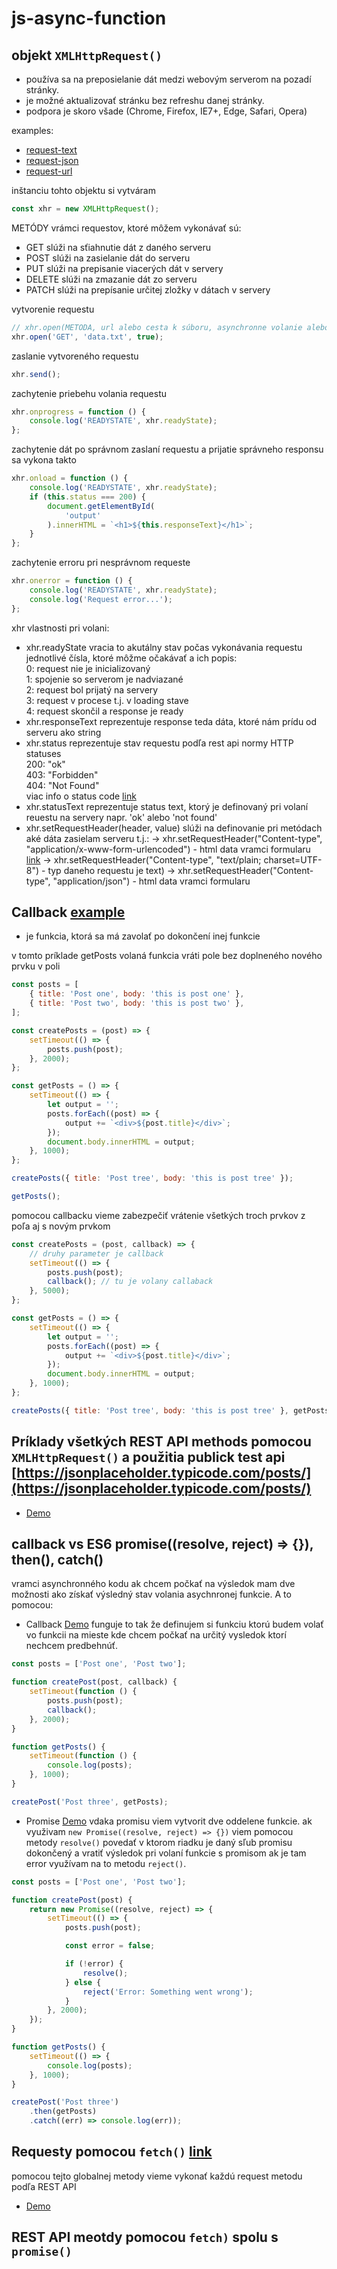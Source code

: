 # js-async-function

## objekt `XMLHttpRequest()`

- používa sa na preposielanie dát medzi webovým serverom na pozadí stránky.
- je možné aktualizovať stránku bez refreshu danej stránky.
- podpora je skoro všade (Chrome, Firefox, IE7+, Edge, Safari, Opera)

examples:

- [request-text](./lessons/../1-request-text/)
- [request-json](./lessons/../2-request-json/)
- [request-url](./lessons/../3-request-url-jokes-chn/)

inštanciu tohto objektu si vytváram

```js
const xhr = new XMLHttpRequest();
```

METÓDY vrámci requestov, ktoré môžem vykonávať sú:

- GET slúži na sťiahnutie dát z daného serveru
- POST slúži na zasielanie dát do serveru
- PUT slúži na prepisanie viacerých dát v servery
- DELETE slúži na zmazanie dát zo serveru
- PATCH slúži na prepísanie určitej zložky v dátach v servery

vytvorenie requestu

```js
// xhr.open(METODA, url alebo cesta k súboru, asynchronne volanie alebo nie);
xhr.open('GET', 'data.txt', true);
```

zaslanie vytvoreného requestu

```js
xhr.send();
```

zachytenie priebehu volania requestu

```js
xhr.onprogress = function () {
	console.log('READYSTATE', xhr.readyState);
};
```

zachytenie dát po správnom zaslaní requestu a prijatie správneho responsu sa vykona takto

```js
xhr.onload = function () {
	console.log('READYSTATE', xhr.readyState);
	if (this.status === 200) {
		document.getElementById(
			'output'
		).innerHTML = `<h1>${this.responseText}</h1>`;
	}
};
```

zachytenie erroru pri nesprávnom requeste

```js
xhr.onerror = function () {
	console.log('READYSTATE', xhr.readyState);
	console.log('Request error...');
};
```

xhr vlastnosti pri volani:

- xhr.readyState vracia to akutálny stav počas vykonávania requestu
  jednotlivé čísla, ktoré môžme očakávať a ich popis:<br>
  0: request nie je inicializovaný<br>
  1: spojenie so serverom je nadviazané<br>
  2: request bol prijatý na servery<br>
  3: request v procese t.j. v loading stave<br>
  4: request skončil a response je ready<br>
- xhr.responseText reprezentuje response teda dáta, ktoré nám prídu od serveru ako string
- xhr.status reprezentuje stav requestu podľa rest api normy
  HTTP statuses<br>
  200: "ok"<br>
  403: "Forbidden"<br>
  404: "Not Found"<br>
  viac info o status code [link](https://www.w3schools.com/tags/ref_httpmessages.asp)<br>
- xhr.statusText reprezentuje status text, ktorý je definovaný pri volaní reuestu na servery napr. 'ok' alebo 'not found'
- xhr.setRequestHeader(header, value) slúži na definovanie pri metódach aké dáta zasielam serveru t.j.:
  -> xhr.setRequestHeader("Content-type", "application/x-www-form-urlencoded") - html data vramci formularu [link](https://www.w3schools.com/xml/tryit.asp?filename=tryajax_post2)
  -> xhr.setRequestHeader("Content-type", "text/plain; charset=UTF-8") - typ daneho requestu je text)
  -> xhr.setRequestHeader("Content-type", "application/json") - html data vramci formularu

## Callback [example](./4-callback-rest-api/easy/)

- je funkcia, ktorá sa má zavolať po dokončení inej funkcie

v tomto príklade getPosts volaná funkcia vráti pole bez doplneného nového prvku v poli

```js
const posts = [
	{ title: 'Post one', body: 'this is post one' },
	{ title: 'Post two', body: 'this is post two' },
];

const createPosts = (post) => {
	setTimeout(() => {
		posts.push(post);
	}, 2000);
};

const getPosts = () => {
	setTimeout(() => {
		let output = '';
		posts.forEach((post) => {
			output += `<div>${post.title}</div>`;
		});
		document.body.innerHTML = output;
	}, 1000);
};

createPosts({ title: 'Post tree', body: 'this is post tree' });

getPosts();
```

pomocou callbacku vieme zabezpečiť vrátenie všetkých troch prvkov z poľa aj s novým prvkom

```js
const createPosts = (post, callback) => {
	// druhy parameter je callback
	setTimeout(() => {
		posts.push(post);
		callback(); // tu je volany callaback
	}, 5000);
};

const getPosts = () => {
	setTimeout(() => {
		let output = '';
		posts.forEach((post) => {
			output += `<div>${post.title}</div>`;
		});
		document.body.innerHTML = output;
	}, 1000);
};

createPosts({ title: 'Post tree', body: 'this is post tree' }, getPosts);
```

## Príklady všetkých REST API methods pomocou `XMLHttpRequest()` a použitia publick test api [https://jsonplaceholder.typicode.com/posts/](https://jsonplaceholder.typicode.com/posts/)

- [Demo](./4-callback-rest-api/request)

## callback vs ES6 promise((resolve, reject) => {}), then(), catch()

vramci asynchronného kodu ak chcem počkať na výsledok mam dve možnosti ako získať výsledný stav volania asychnronej funkcie. A to pomocou:

- Callback [Demo](./5-promise/callback-example)
  funguje to tak že definujem si funkciu ktorú budem volať vo funkcii na mieste kde chcem počkať na určitý vysledok ktorí nechcem predbehnúť.

```js
const posts = ['Post one', 'Post two'];

function createPost(post, callback) {
	setTimeout(function () {
		posts.push(post);
		callback();
	}, 2000);
}

function getPosts() {
	setTimeout(function () {
		console.log(posts);
	}, 1000);
}

createPost('Post three', getPosts);
```

- Promise [Demo](./5-promise/promise-example)
  vdaka promisu viem vytvorit dve oddelene funkcie. ak využivam `new Promise((resolve, reject) => {})` viem pomocou metody `resolve()` povedať v ktorom riadku je daný sľub promisu dokončený a vratiť výsledok pri volaní funkcie s promisom ak je tam error využívam na to metodu `reject()`.

```js
const posts = ['Post one', 'Post two'];

function createPost(post) {
	return new Promise((resolve, reject) => {
		setTimeout(() => {
			posts.push(post);

			const error = false;

			if (!error) {
				resolve();
			} else {
				reject('Error: Something went wrong');
			}
		}, 2000);
	});
}

function getPosts() {
	setTimeout(() => {
		console.log(posts);
	}, 1000);
}

createPost('Post three')
	.then(getPosts)
	.catch((err) => console.log(err));
```

## Requesty pomocou `fetch()` [link](https://developer.mozilla.org/en-US/docs/Web/API/Fetch_API/Using_Fetch)

pomocou tejto globalnej metody vieme vykonať každú request metodu podľa REST API

- [Demo](./5-promises/fetch)

## REST API meotdy pomocou `fetch)` spolu s `promise()`
